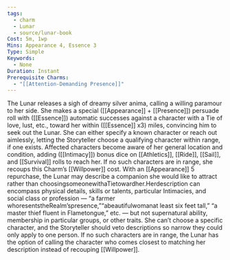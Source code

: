 ```yaml
---
tags:
  - charm
  - Lunar
  - source/lunar-book
Cost: 5m, 1wp
Mins: Appearance 4, Essence 3
Type: Simple
Keywords:
  - None
Duration: Instant
Prerequisite Charms:
  - "[[Attention-Demanding Presence]]"
---
```

The Lunar releases a sigh of dreamy silver anima, calling a willing paramour to her side. She makes a special ([[Appearance]] + [[Presence]]) persuade roll with ([[Essence]]) automatic successes against a character with a Tie of love, lust, etc., toward her within ([[Essence]] x3) miles, convincing him to seek out the Lunar. She can either specify a known character or reach out aimlessly, letting the Storyteller choose a qualifying character within range, if one exists. Affected characters become aware of her general location and condition, adding ([[Intimacy]]) bonus dice on [[Athletics]], [[Ride]], [[Sail]], and [[Survival]] rolls to reach her. If no such characters are in range, she recoups this Charm’s [[Willpower]] cost. With an [[Appearance]] 5 repurchase, the Lunar may describe a companion she would like to attract rather than choosingsomeonewithaTietowardher.Herdescription can encompass physical details, skills or talents, particular Intimacies, and social class or profession — “a farmer whoresentstheRealm’spresence,”“abeautifulwomanat least six feet tall,” “a master thief fluent in Flametongue,” etc. — but not supernatural ability, membership in particular groups, or other traits. She can’t choose a specific character, and the Storyteller should veto descriptions so narrow they could only apply to one person. If no such characters are in range, the Lunar has the option of calling the character who comes closest to matching her description instead of recouping [[Willpower]].